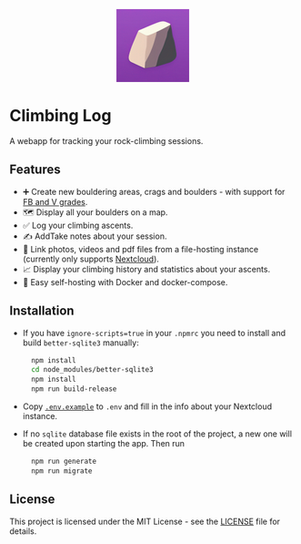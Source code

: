 <p align="center">
  <img src="./static/android-chrome-512x512.png" width="128" alt="Climbing Log Logo" />
</p>

# Climbing Log

A webapp for tracking your rock-climbing sessions.

## Features

- ➕ Create new bouldering areas, crags and boulders - with support for [FB and V grades](https://www.mountainproject.com/international-climbing-grades).
- 🗺️ Display all your boulders on a map.
- ✅ Log your climbing ascents.
- ✍️ AddTake notes about your session.
- 📸 Link photos, videos and pdf files from a file-hosting instance (currently only supports [Nextcloud](https://github.com/nextcloud)).
- 📈 Display your climbing history and statistics about your ascents.
- 🚀 Easy self-hosting with Docker and docker-compose.

## Installation

- If you have `ignore-scripts=true` in your `.npmrc` you need to install and build `better-sqlite3` manually:

  ```bash
    npm install
    cd node_modules/better-sqlite3
    npm install
    npm run build-release
  ```

- Copy [`.env.example`](./.env.example) to `.env` and fill in the info about your Nextcloud instance.
- If no `sqlite` database file exists in the root of the project, a new one will be created upon starting the app. Then run

  ```bash
    npm run generate
    npm run migrate
  ```

## License

This project is licensed under the MIT License - see the [LICENSE](LICENSE) file for details.
